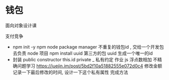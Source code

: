 # 钱包
面向对象设计课

支付竞争
- npm init -y
  npm node package manager 不重复的钱包id , 交给一个开发包去负责
  node 项目 
  npm install uuid 第三方的包
  uuid 生成一个唯一的id
- 封装
  public constructor this.id
  private  _ 私有约定
作业  js 浮点数相加 不精确问题学习
https://juejin.im/post/5bd2f10a51882555e072d0c4
修改金额 记录一下最后修改的时间, 设计一下这个私有属性 完成方法
